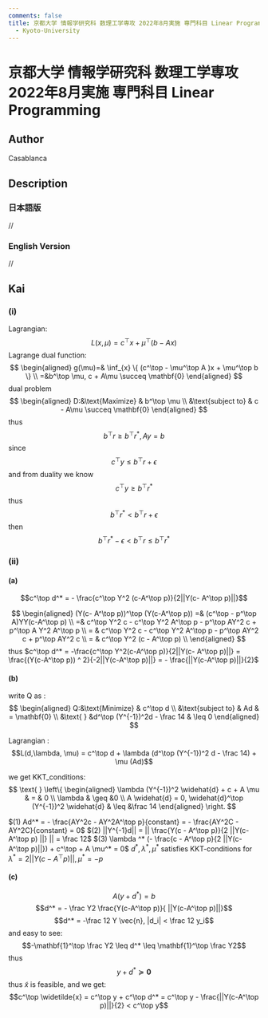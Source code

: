 ```yaml
---
comments: false
title: 京都大学 情報学研究科 数理工学専攻 2022年8月実施 専門科目 Linear Programming
  - Kyoto-University
---
```

# 京都大学 情報学研究科 数理工学専攻 2022年8月実施 専門科目 Linear Programming

## **Author**
Casablanca

## **Description**
### 日本語版
//
### English Version
//



## **Kai**
### (i)
Lagrangian: $$L(x,\mu) = c^\top x + \mu^\top(b-Ax)$$
Lagrange dual function:
$$
\begin{aligned}
g(\mu)=& \inf_{x} \{ (c^\top - \mu^\top A )x + \mu^\top b \} \\
=&b^\top \mu, c + A\mu \succeq \mathbf{0}
\end{aligned}
$$
dual problem
$$
\begin{aligned}
D:&\text{Maximize} & b^\top \mu  \\
&\text{subject to} & c - A\mu \succeq \mathbf{0}
\end{aligned}
$$
thus $$b^\top r \geq b^\top r^*, Ay = b$$
since $$c^\top y \leq  b^\top r + \epsilon$$
and from duality we know $$c^\top y \geq b^\top r^*$$
thus $$b^\top r^* < b^\top r + \epsilon$$
then $$b^\top r^* - \epsilon < b^\top r \leq b^\top r^*$$


### (ii)
#### (a)
$$c^\top d^* = - \frac{c^\top Y^2 (c-A^\top p)}{2||Y(c- A^\top p)||}$$

$$
\begin{aligned}
(Y(c- A^\top p))^\top (Y(c-A^\top p)) =& (c^\top - p^\top A)YY(c-A^\top p)  \\
=& c^\top Y^2 c - c^\top Y^2 A^\top p - p^\top AY^2 c + p^\top A Y^2 A^\top p \\
= & c^\top Y^2 c - c^\top Y^2 A^\top p - p^\top AY^2 c + p^\top AY^2 c \\
= & c^\top Y^2 (c - A^\top p) \\
\end{aligned}
$$
thus $c^\top d^* = -\frac{c^\top Y^2(c-A^\top p)}{2||Y(c- A^\top p)||} = \frac{(Y(c-A^\top p)) ^ 2}{-2||Y(c-A^\top p)||} = - \frac{||Y(c-A^\top p)||}{2}$

#### (b)
write Q as : 
$$
\begin{aligned}
Q:&\text{Minimize} & c^\top d \\
&\text{subject to} & Ad & = \mathbf{0} \\
&\text{ } &d^\top (Y^{-1})^2d - \frac 14 & \leq 0
\end{aligned}
$$

Lagrangian : $$L(d,\lambda, \mu) = c^\top d + \lambda (d^\top (Y^{-1})^2 d - \frac 14) + \mu (Ad)$$

we get KKT_conditions:
$$
\text{ } \left\{
\begin{aligned}
\lambda (Y^{-1})^2 \widehat{d} + c + A \mu & = & 0 \\
\lambda   & \geq &0 \\
A \widehat{d} =  0, \widehat{d}^\top (Y^{-1})^2 \widehat{d} & \leq &\frac  14
\end{aligned}
\right.
$$

$(1) Ad^* = - \frac{AY^2c - AY^2A^\top p}{constant} = - \frac{AY^2C - AY^2C}{constant} = 0$
$(2) ||Y^{-1}d|| = || \frac{Y(c - A^\top p)}{2 ||Y(c-A^\top p) ||} || = \frac 12$
$(3) \lambda ^* (- \frac{c - A^\top p}{2 ||Y(c-A^\top p)||}) + c^\top + A \mu^* = 0$
$d^*, \lambda^* , \mu ^*$ satisfies KKT-conditions for $\lambda ^* = 2||Y(c-A^\top p)||, \mu^* = -p$

#### (c)
$$ A(y+d^*) = b$$
$$d^* = - \frac Y2 \frac{Y(c-A^\top p)}{ ||Y(c-A^\top p)||}$$
$$d^* = -\frac 12 Y \vec{n}, |d_i| < \frac 12 y_i$$
and easy to see: $$-\mathbf{1}^\top \frac Y2 \leq d^* \leq \mathbf{1}^\top \frac Y2$$
thus $$y + d^* \succeq \mathbf{0}$$
thus $\widetilde{x}$ is feasible, and we get:
$$c^\top \widetilde{x} = c^\top y + c^\top d^* = c^\top y - \frac{||Y(c-A^\top p)||}{2} < c^\top y$$

